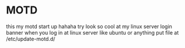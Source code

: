 # MOTD

this my motd start up hahaha try look so cool at my linux server
login banner when you log in at linux server like ubuntu or anything put file
at /etc/update-motd.d/